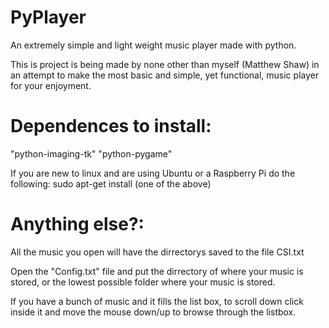 PyPlayer
========
An extremely simple and light weight music player made with python.

This is project is being made by none other than myself (Matthew Shaw) in an attempt to 
make the most basic and simple, yet functional, music player for your enjoyment.




Dependences to install:
=======================
"python-imaging-tk"
"python-pygame"

If you are new to linux and are using Ubuntu or a Raspberry Pi do the following:
sudo apt-get install (one of the above)




Anything else?:
===============
All the music you open will have the dirrectorys saved to the file CSI.txt

Open the "Config.txt" file and put the dirrectory of where your music is stored,
or the lowest possible folder where your music is stored.

If you have a bunch of music and it fills the list box, to scroll down click 
inside it and move the mouse down/up to browse through the listbox.
